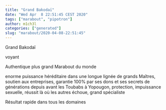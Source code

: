 ```yaml
---
title: "Grand Bakodaï"
date: "Wed Apr  8 22:51:45 CEST 2020"
tags: ["marabout", "pipotron"]
author: m1ch3l
categories: ["generated"]
slug: "marabout/2020-04-08-22:51:45"
---
```


Grand Bakodaï

voyant

Authentique plus grand Marabout du monde

enorme puissance héréditaire dans une longue lignée de grands Maîtres, soutien aux entreprises, garantie 100% par ses dons et ses secrets de générations depuis avant les Toubabs à Yopougon, protection, impuissance sexuelle, réussit là où les autres échoue, grand spécialiste

Résultat rapide dans tous les domaines
